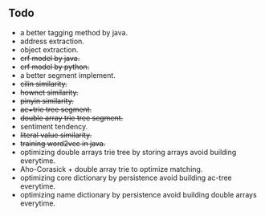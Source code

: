 ## Todo
* a better tagging method by java. 
* address extraction.
* object extraction.
* ~~crf model by java.~~
* ~~crf model by python.~~
* a better segment implement.
* ~~cilin similarity.~~
* ~~hownet similarity.~~
* ~~pinyin similarity.~~
* ~~ac+trie tree segment.~~
* ~~double array trie tree segment.~~
* sentiment tendency.
* ~~literal value similarity.~~
* ~~training word2vec in java.~~
* optimizing double arrays trie tree by storing arrays avoid building everytime.
* Aho-Corasick + double array trie to optimize matching. 
* optimizing core dictionary by persistence avoid building ac-tree everytime.
* optimizing name dictionary by persistence avoid building double arrays everytime.